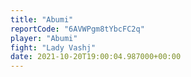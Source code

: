 ```yaml
---
title: "Abumi"
reportCode: "6AVWPgm8tYbcFC2q"
player: "Abumi"
fight: "Lady Vashj"
date: 2021-10-20T19:00:04.987000+00:00
---
```

